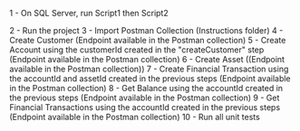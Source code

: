 1 - On SQL Server, run Script1 then Script2

2 - Run the project
3 - Import Postman Collection (Instructions folder)
4 - Create Customer (Endpoint available in the Postman collection)
5 - Create Account using the customerId created in the "createCustomer" step (Endpoint available in the Postman collection)
6 - Create Asset ((Endpoint available in the Postman collection))
7 - Create Financial Transaction using the accountId and assetId created in the previous steps (Endpoint available in the Postman collection)
8 - Get Balance using the accountId created in the previous steps (Endpoint available in the Postman collection)
9 - Get Financial Transactions using the accountId created in the previous steps (Endpoint available in the Postman collection)
10 - Run all unit tests

